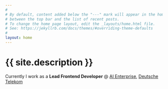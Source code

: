 ```yaml
---
#
# By default, content added below the "---" mark will appear in the home page
# between the top bar and the list of recent posts.
# To change the home page layout, edit the _layouts/home.html file.
# See: https://jekyllrb.com/docs/themes/#overriding-theme-defaults
#
layout: home
---
```

<h1 class="lead">{{ site.description }}</h1>
<p class="lead">Currently I work as a <b class="text-primary">Lead Frontend Developer</b> @ <a href="https://www.welove.ai" target="_blank" class="link link-external">AI Enterprise</a>, <a href="https://www.telekom.de" target="_blank" class="link link-external">Deutsche Telekom</a></p>